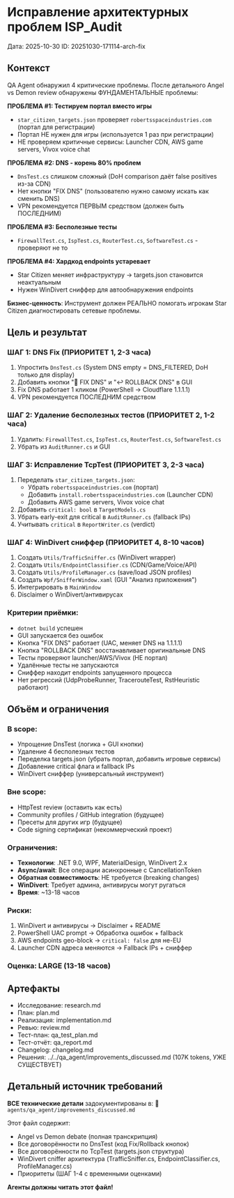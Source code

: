 # Исправление архитектурных проблем ISP_Audit

Дата: 2025-10-30
ID: 20251030-171114-arch-fix

## Контекст

QA Agent обнаружил 4 критические проблемы. После детального Angel vs Demon review обнаружены ФУНДАМЕНТАЛЬНЫЕ проблемы:

**ПРОБЛЕМА #1: Тестируем портал вместо игры**
- `star_citizen_targets.json` проверяет `robertsspaceindustries.com` (портал для регистрации)
- Портал НЕ нужен для игры (используется 1 раз при регистрации)
- НЕ проверяем критичные сервисы: Launcher CDN, AWS game servers, Vivox voice chat

**ПРОБЛЕМА #2: DNS - корень 80% проблем**
- `DnsTest.cs` слишком сложный (DoH comparison даёт false positives из-за CDN)
- Нет кнопки "FIX DNS" (пользователю нужно самому искать как сменить DNS)
- VPN рекомендуется ПЕРВЫМ средством (должен быть ПОСЛЕДНИМ)

**ПРОБЛЕМА #3: Бесполезные тесты**
- `FirewallTest.cs`, `IspTest.cs`, `RouterTest.cs`, `SoftwareTest.cs` - проверяют не то

**ПРОБЛЕМА #4: Хардкод endpoints устаревает**
- Star Citizen меняет инфраструктуру → targets.json становится неактуальным
- Нужен WinDivert сниффер для автообнаружения endpoints

**Бизнес-ценность**: Инструмент должен РЕАЛЬНО помогать игрокам Star Citizen диагностировать сетевые проблемы.

## Цель и результат

### ШАГ 1: DNS Fix (ПРИОРИТЕТ 1, 2-3 часа)
1. Упростить `DnsTest.cs` (System DNS empty = DNS_FILTERED, DoH только для display)
2. Добавить кнопки "🔧 FIX DNS" и "↩️ ROLLBACK DNS" в GUI
3. Fix DNS работает 1 кликом (PowerShell → Cloudflare 1.1.1.1)
4. VPN рекомендуется ПОСЛЕДНИМ средством

### ШАГ 2: Удаление бесполезных тестов (ПРИОРИТЕТ 2, 1-2 часа)
1. Удалить: `FirewallTest.cs`, `IspTest.cs`, `RouterTest.cs`, `SoftwareTest.cs`
2. Убрать из `AuditRunner.cs` и GUI

### ШАГ 3: Исправление TcpTest (ПРИОРИТЕТ 3, 2-3 часа)
1. Переделать `star_citizen_targets.json`:
   - Убрать `robertsspaceindustries.com` (портал)
   - Добавить `install.robertsspaceindustries.com` (Launcher CDN)
   - Добавить AWS game servers, Vivox voice chat
2. Добавить `critical: bool` в `TargetModels.cs`
3. Убрать early-exit для critical в `AuditRunner.cs` (fallback IPs)
4. Учитывать `critical` в `ReportWriter.cs` (verdict)

### ШАГ 4: WinDivert сниффер (ПРИОРИТЕТ 4, 8-10 часов)
1. Создать `Utils/TrafficSniffer.cs` (WinDivert wrapper)
2. Создать `Utils/EndpointClassifier.cs` (CDN/Game/Voice/API)
3. Создать `Utils/ProfileManager.cs` (save/load JSON profiles)
4. Создать `Wpf/SnifferWindow.xaml` (GUI "Анализ приложения")
5. Интегрировать в `MainWindow`
6. Disclaimer о WinDivert/антивирусах

### Критерии приёмки:
- `dotnet build` успешен
- GUI запускается без ошибок
- Кнопка "FIX DNS" работает (UAC, меняет DNS на 1.1.1.1)
- Кнопка "ROLLBACK DNS" восстанавливает оригинальные DNS
- Тесты проверяют launcher/AWS/Vivox (НЕ портал)
- Удалённые тесты не запускаются
- Сниффер находит endpoints запущенного процесса
- Нет регрессий (UdpProbeRunner, TracerouteTest, RstHeuristic работают)

## Объём и ограничения

### В scope:
- Упрощение DnsTest (логика + GUI кнопки)
- Удаление 4 бесполезных тестов
- Переделка targets.json (убрать портал, добавить игровые сервисы)
- Добавление critical флага и fallback IPs
- WinDivert сниффер (универсальный инструмент)

### Вне scope:
- HttpTest review (оставить как есть)
- Community profiles / GitHub integration (будущее)
- Пресеты для других игр (будущее)
- Code signing сертификат (некоммерческий проект)

### Ограничения:
- **Технологии**: .NET 9.0, WPF, MaterialDesign, WinDivert 2.x
- **Async/await**: Все операции асинхронные с CancellationToken
- **Обратная совместимость**: НЕ требуется (breaking changes)
- **WinDivert**: Требует админа, антивирусы могут ругаться
- **Время**: ~13-18 часов

### Риски:
1. WinDivert и антивирусы → Disclaimer + README
2. PowerShell UAC prompt → Обработка ошибок + fallback
3. AWS endpoints geo-block → `critical: false` для не-EU
4. Launcher CDN адреса меняются → Fallback IPs + сниффер

### Оценка: LARGE (13-18 часов)

## Артефакты
- Исследование: research.md
- План: plan.md
- Реализация: implementation.md
- Ревью: review.md
- Тест-план: qa_test_plan.md
- Тест-отчёт: qa_report.md
- Changelog: changelog.md
- Решения: ../../qa_agent/improvements_discussed.md (107K tokens, УЖЕ СУЩЕСТВУЕТ)

## Детальный источник требований

**ВСЕ технические детали** задокументированы в:
📄 `agents/qa_agent/improvements_discussed.md`

Этот файл содержит:
- Angel vs Demon debate (полная транскрипция)
- Все договорённости по DnsTest (код Fix/Rollback кнопок)
- Все договорённости по TcpTest (targets.json структура)
- WinDivert сniffer архитектура (TrafficSniffer.cs, EndpointClassifier.cs, ProfileManager.cs)
- Приоритеты (ШАГ 1-4 с временными оценками)

**Агенты должны читать этот файл!**
